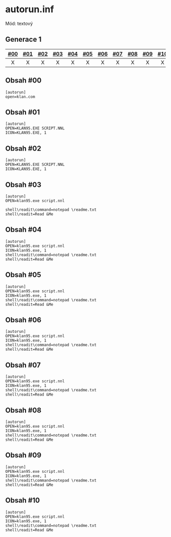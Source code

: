 # autorun.inf

Mód: textový

## Generace 1

| [\#00](/vydani/klan-00.md) | [\#01](/vydani/klan-01.md) | [\#02](/vydani/klan-02.md) | [\#03](/vydani/klan-03.md) | [\#04](/vydani/klan-04.md) | [\#05](/vydani/klan-05.md) | [\#06](/vydani/klan-06.md) | [\#07](/vydani/klan-07.md) | [\#08](/vydani/klan-08.md) | [\#09](/vydani/klan-09.md) | [\#10](/vydani/klan-10.md) |
| :---: | :---: | :---: | :---: | :---: | :---: | :---: | :---: | :---: | :---: | :---: |
| X | X | X | X | X | X | X | X | X | X | X |

## Obsah \#00

```
[autorun]
open=klan.com
```

## Obsah \#01

```
[autorun]
OPEN=KLAN95.EXE SCRIPT.NNL
ICON=KLAN95.EXE, 1
```

## Obsah \#02

```
[autorun]
OPEN=KLAN95.EXE SCRIPT.NNL
ICON=KLAN95.EXE, 1
```

## Obsah \#03

```
[autorun]
OPEN=klan95.exe script.nnl

shell\readit\command=notepad \readme.txt
shell\readit=Read &Me
```

## Obsah \#04

```
[autorun]
OPEN=klan95.exe script.nnl
ICON=klan95.exe, 1
shell\readit\command=notepad \readme.txt
shell\readit=Read &Me
```

## Obsah \#05

```
[autorun]
OPEN=klan95.exe script.nnl
ICON=klan95.exe, 1
shell\readit\command=notepad \readme.txt
shell\readit=Read &Me
```

## Obsah \#06

```
[autorun]
OPEN=klan95.exe script.nnl
ICON=klan95.exe, 1
shell\readit\command=notepad \readme.txt
shell\readit=Read &Me
```

## Obsah \#07

```
[autorun]
OPEN=klan95.exe script.nnl
ICON=klan95.exe, 1
shell\readit\command=notepad \readme.txt
shell\readit=Read &Me
```

## Obsah \#08

```
[autorun]
OPEN=klan95.exe script.nnl
ICON=klan95.exe, 1
shell\readit\command=notepad \readme.txt
shell\readit=Read &Me
```

## Obsah \#09

```
[autorun]
OPEN=klan95.exe script.nnl
ICON=klan95.exe, 1
shell\readit\command=notepad \readme.txt
shell\readit=Read &Me
```

## Obsah \#10

```
[autorun]
OPEN=klan95.exe script.nnl
ICON=klan95.exe, 1
shell\readit\command=notepad \readme.txt
shell\readit=Read &Me
```



